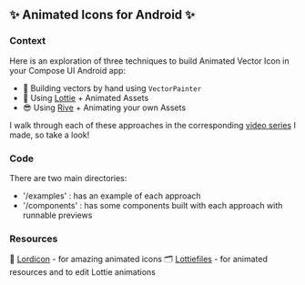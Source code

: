 ## ✨ Animated Icons for Android ✨

### Context
Here is an exploration of three techniques to build Animated Vector Icon in your Compose UI Android app:
- 👷 Building vectors by hand using `VectorPainter`
- 🎨 Using [Lottie](https://airbnb.design/lottie/) + Animated Assets
- 😎 Using [Rive](https://rive.app/) + Animating your own Assets

I walk through each of these approaches in the corresponding [video series](https://youtube.com/playlist?list=PLXDWh21h1w3QRnF8v018xPj4t3pxSZE_E) I made, so take a look!

### Code
There are two main directories:
- '/examples' : has an example of each approach
- '/components' : has some components built with each approach with runnable previews

### Resources
👑 [Lordicon](https://lordicon.com/) - for amazing animated icons
🗂 [Lottiefiles](https://lottiefiles.com/) - for animated resources and to edit Lottie animations

